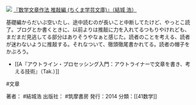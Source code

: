 [![](https://images-fe.ssl-images-amazon.com/images/I/51k1Ayd79VL._SL160_.jpg)](http://www.amazon.co.jp/exec/obidos/ASIN/4480095268/choiyaki81-22/ref=nosim)
[『数学文章作法 推敲編 (ちくま学芸文庫)』（結城 浩）](http://www.amazon.co.jp/exec/obidos/ASIN/4480095268/choiyaki81-22/ref=nosim)

基礎編からだいぶ空いたし、途中読むのが長いこと中断してたけど、やっとこ読了。ブログとか書くときに、以前よりは推敲に力を入れてるつもりやけれども、まだまだ見逃してる部分はありそうやなぁと感じた。読者のことを考える、読者が迷わないように推敲する。それなついて、徹頭徹尾書かれてる。読者の帽子をかぶろう。

- [[A『アウトライン・プロセッシング入門：アウトライナーで文章を書き、考える技術』（Tak.）]]

#文章 

著者： #結城浩
出版社： #筑摩書房
発行：2014
分類：[[41数学]]
